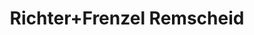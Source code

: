 ---
title: "Richter+Frenzel Remscheid"
url: /remscheid/richter-frenzel-remscheid/
shop: Badezimmer
---